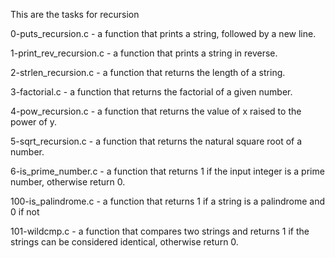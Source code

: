 This are the tasks for recursion

0-puts_recursion.c -  a function that prints a string, followed by a new line.

1-print_rev_recursion.c -  a function that prints a string in reverse.

2-strlen_recursion.c -  a function that returns the length of a string.

3-factorial.c - a function that returns the factorial of a given number.

4-pow_recursion.c - a function that returns the value of x raised to the power of y.

5-sqrt_recursion.c - a function that returns the natural square root of a number.

6-is_prime_number.c -  a function that returns 1 if the input integer is a prime number, otherwise return 0.

100-is_palindrome.c -  a function that returns 1 if a string is a palindrome and 0 if not

101-wildcmp.c -  a function that compares two strings and returns 1 if the strings can be considered identical, otherwise return 0.
